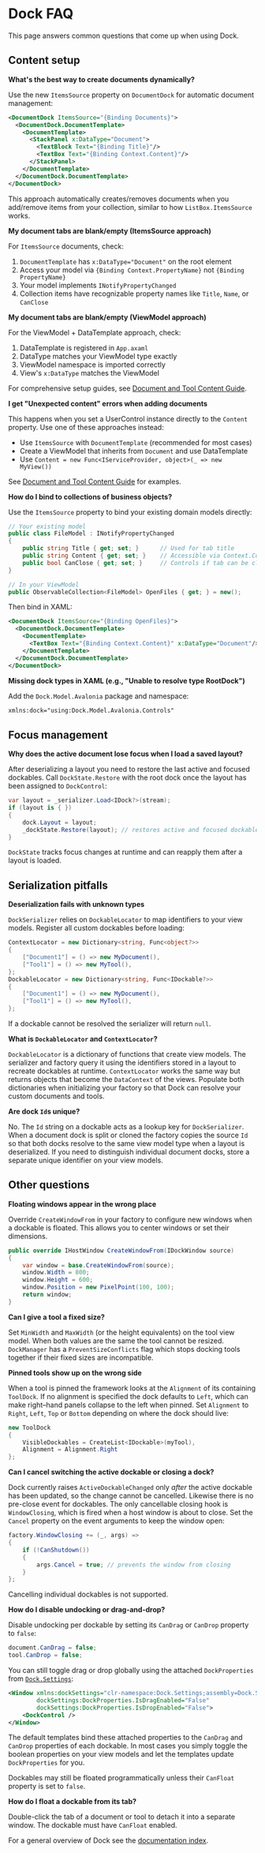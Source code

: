 # Dock FAQ

This page answers common questions that come up when using Dock.

## Content setup

**What's the best way to create documents dynamically?**

Use the new `ItemsSource` property on `DocumentDock` for automatic document management:

```xml
<DocumentDock ItemsSource="{Binding Documents}">
  <DocumentDock.DocumentTemplate>
    <DocumentTemplate>
      <StackPanel x:DataType="Document">
        <TextBlock Text="{Binding Title}"/>
        <TextBox Text="{Binding Context.Content}"/>
      </StackPanel>
    </DocumentTemplate>
  </DocumentDock.DocumentTemplate>
</DocumentDock>
```

This approach automatically creates/removes documents when you add/remove items from your collection, similar to how `ListBox.ItemsSource` works.

**My document tabs are blank/empty (ItemsSource approach)**

For `ItemsSource` documents, check:
1. `DocumentTemplate` has `x:DataType="Document"` on the root element
2. Access your model via `{Binding Context.PropertyName}` not `{Binding PropertyName}`
3. Your model implements `INotifyPropertyChanged`
4. Collection items have recognizable property names like `Title`, `Name`, or `CanClose`

**My document tabs are blank/empty (ViewModel approach)**

For the ViewModel + DataTemplate approach, check:
1. DataTemplate is registered in `App.axaml` 
2. DataType matches your ViewModel type exactly
3. ViewModel namespace is imported correctly
4. View's `x:DataType` matches the ViewModel

For comprehensive setup guides, see [Document and Tool Content Guide](dock-content-guide.md).

**I get "Unexpected content" errors when adding documents**

This happens when you set a UserControl instance directly to the `Content` property. Use one of these approaches instead:
- Use `ItemsSource` with `DocumentTemplate` (recommended for most cases)
- Create a ViewModel that inherits from `Document` and use DataTemplate
- Use `Content = new Func<IServiceProvider, object>(_ => new MyView())`

See [Document and Tool Content Guide](dock-content-guide.md) for examples.

**How do I bind to collections of business objects?**

Use the `ItemsSource` property to bind your existing domain models directly:

```csharp
// Your existing model
public class FileModel : INotifyPropertyChanged
{
    public string Title { get; set; }      // Used for tab title
    public string Content { get; set; }    // Accessible via Context.Content
    public bool CanClose { get; set; }     // Controls if tab can be closed
}

// In your ViewModel
public ObservableCollection<FileModel> OpenFiles { get; } = new();
```

Then bind in XAML:
```xml
<DocumentDock ItemsSource="{Binding OpenFiles}">
  <DocumentDock.DocumentTemplate>
    <DocumentTemplate>
      <TextBox Text="{Binding Context.Content}" x:DataType="Document"/>
    </DocumentTemplate>
  </DocumentDock.DocumentTemplate>
</DocumentDock>
```

**Missing dock types in XAML (e.g., "Unable to resolve type RootDock")**

Add the `Dock.Model.Avalonia` package and namespace:
```xml
xmlns:dock="using:Dock.Model.Avalonia.Controls"
```

## Focus management

**Why does the active document lose focus when I load a saved layout?**

After deserializing a layout you need to restore the last active and focused dockables. Call `DockState.Restore` with the root dock once the layout has been assigned to `DockControl`:

```csharp
var layout = _serializer.Load<IDock?>(stream);
if (layout is { })
{
    dock.Layout = layout;
    _dockState.Restore(layout); // restores active and focused dockables
}
```

`DockState` tracks focus changes at runtime and can reapply them after a layout is loaded.

## Serialization pitfalls

**Deserialization fails with unknown types**

`DockSerializer` relies on `DockableLocator` to map identifiers to your view models. Register all custom dockables before loading:

```csharp
ContextLocator = new Dictionary<string, Func<object?>>
{
    ["Document1"] = () => new MyDocument(),
    ["Tool1"] = () => new MyTool(),
};
DockableLocator = new Dictionary<string, Func<IDockable?>>
{
    ["Document1"] = () => new MyDocument(),
    ["Tool1"] = () => new MyTool(),
};
```

If a dockable cannot be resolved the serializer will return `null`.

**What is `DockableLocator` and `ContextLocator`?**

`DockableLocator` is a dictionary of functions that create view models. The
serializer and factory query it using the identifiers stored in a layout to
recreate dockables at runtime. `ContextLocator` works the same way but returns
objects that become the `DataContext` of the views. Populate both dictionaries
when initializing your factory so that Dock can resolve your custom documents
and tools.

**Are dock `Id`s unique?**

No. The `Id` string on a dockable acts as a lookup key for `DockSerializer`.
When a document dock is split or cloned the factory copies the source `Id` so
that both docks resolve to the same view model type when a layout is
deserialized. If you need to distinguish individual document docks, store a
separate unique identifier on your view models.

## Other questions

**Floating windows appear in the wrong place**

Override `CreateWindowFrom` in your factory to configure new windows when a dockable is floated. This allows you to center windows or set their dimensions.

```csharp
public override IHostWindow CreateWindowFrom(IDockWindow source)
{
    var window = base.CreateWindowFrom(source);
    window.Width = 800;
    window.Height = 600;
    window.Position = new PixelPoint(100, 100);
    return window;
}
```

**Can I give a tool a fixed size?**

Set `MinWidth` and `MaxWidth` (or the height equivalents) on the tool view model. When both values are the same the tool cannot be resized. `DockManager` has a `PreventSizeConflicts` flag which stops docking tools together if their fixed sizes are incompatible.

**Pinned tools show up on the wrong side**

When a tool is pinned the framework looks at the `Alignment` of its
containing `ToolDock`.  If no alignment is specified the dock defaults to
`Left`, which can make right–hand panels collapse to the left when pinned.
Set `Alignment` to `Right`, `Left`, `Top` or `Bottom` depending on where the
dock should live:

```csharp
new ToolDock
{
    VisibleDockables = CreateList<IDockable>(myTool),
    Alignment = Alignment.Right
};
```

**Can I cancel switching the active dockable or closing a dock?**

Dock currently raises `ActiveDockableChanged` only *after* the active dockable
has been updated, so the change cannot be cancelled. Likewise there is no
pre-close event for dockables. The only cancellable closing hook is
`WindowClosing`, which is fired when a host window is about to close. Set the
`Cancel` property on the event arguments to keep the window open:

```csharp
factory.WindowClosing += (_, args) =>
{
    if (!CanShutdown())
    {
        args.Cancel = true; // prevents the window from closing
    }
};
```

Cancelling individual dockables is not supported.

**How do I disable undocking or drag-and-drop?**

Disable undocking per dockable by setting its `CanDrag` or `CanDrop` property to
`false`:

```csharp
document.CanDrag = false;
tool.CanDrop = false;
```

You can still toggle drag or drop globally using the attached `DockProperties`
from [`Dock.Settings`](dock-settings.md):

```xml
<Window xmlns:dockSettings="clr-namespace:Dock.Settings;assembly=Dock.Settings"
        dockSettings:DockProperties.IsDragEnabled="False"
        dockSettings:DockProperties.IsDropEnabled="False">
    <DockControl />
</Window>
```

The default templates bind these attached properties to the `CanDrag` and `CanDrop`
properties of each dockable. In most cases you simply toggle the boolean
properties on your view models and let the templates update `DockProperties` for
you.

Dockables may still be floated programmatically unless their `CanFloat` property
is set to `false`.

**How do I float a dockable from its tab?**

Double-click the tab of a document or tool to detach it into a separate window.
The dockable must have `CanFloat` enabled.

For a general overview of Dock see the [documentation index](README.md).
